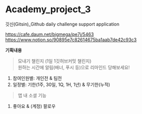 # Academy_project_3
깃신(Gitsin)_Github daily challenge support application  


https://cafe.daum.net/bigmega/pe7j/5463  
https://www.notion.so/90895e7c82614675ba1aab7de42c93c3  


**기획내용**

> 모내기 챌린지 (1일 1깃허브커밋 챌린지)  
> 원하는 시간에 알림(배너, 푸시 등)으로 리마인드 당해보세요!
1. 참여인원별: 개인전 & 팀전
2. 일정별: 기한(1주, 30일, 1Q, 1H, 1년) & 무기한(누적)


> 앱 내 소셜 기능
1. 좋아요 & (계정) 팔로우


>


